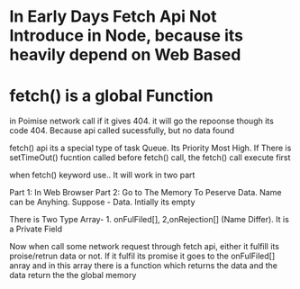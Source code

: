 
# In Early Days Fetch Api Not Introduce in Node, because its heavily depend on Web Based 

# fetch() is a global Function

in Poimise network call if it gives 404. it will go the repoonse though its code 404.
Because api called sucessfully, but no data found



fetch() api its a special type of task Queue. Its Priority Most High. If There is setTimeOut() fucntion called before 
fetch() call, the fetch() call execute first 

when fetch() keyword use.. It will work in two part

Part 1: In Web Browser
Part 2: Go to The Memory To Peserve Data. Name can be Anyhing. Suppose - Data. Intially its empty

There is Two Type Array- 1. onFulFiled[], 2,onRejection[] (Name Differ). It is a Private Field

Now when call some network request through fetch api, either it fulfill its proise/retrun data or not. If it fulfil its promise
it goes to the onFulFiled[] anray and in this array there is a function which returns the data and the data return the the global memory
